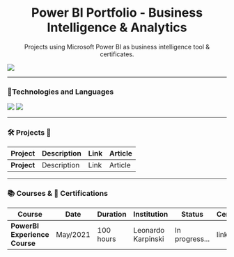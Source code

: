 <h1 align="center">
Power BI Portfolio - Business Intelligence & Analytics
</h1>
<p align="center">
  Projects using Microsoft Power BI as business intelligence tool & certificates.
</p>
 

![](https://images.unsplash.com/photo-1579621970795-87facc2f976d?ixid=MnwxMjA3fDB8MHxwaG90by1wYWdlfHx8fGVufDB8fHx8&ixlib=rb-1.2.1&auto=format&fit=crop&w=1050&q=80)

--- 

### :pushpin:Technologies and Languages
<img src="https://img.shields.io/badge/PowerBI-F2C811?style=for-the-badge&logo=Power%20BI&logoColor=white" /> <img src="https://img.shields.io/badge/Microsoft-666666?style=for-the-badge&logo=microsoft&logoColor=white" />


---
### :hammer_and_wrench:  Projects :abacus:

| Project  |  Description  | Link | Article | 
| ------------------- | ------------------- | ------------------- | ------------------- | 
| **Project** |  Description | Link | Article |


---
### :books: Courses &  :dart: Certifications 

| Course  |  Date  | Duration | Institution | Status | Certificate |
| ------------------- | ------------------- | ------------------- | ------------------- | ------------------- | ------------------- |
| **PowerBI Experience Course** |  May/2021 | 100 hours | Leonardo Karpinski | In progress... | link |




